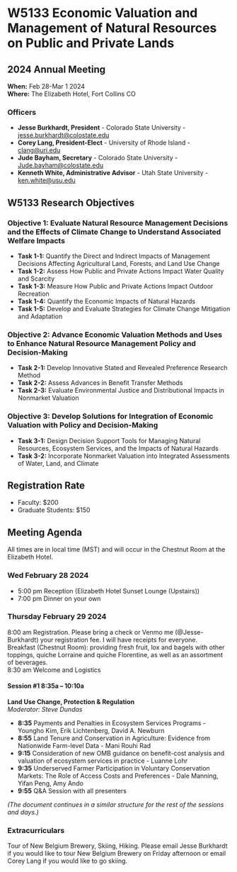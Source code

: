 # W5133 Economic Valuation and Management of Natural Resources on Public and Private Lands

## 2024 Annual Meeting
**When:** Feb 28-Mar 1 2024  
**Where:** The Elizabeth Hotel, Fort Collins CO

### Officers
- **Jesse Burkhardt, President** - Colorado State University - jesse.burkhardt@colostate.edu
- **Corey Lang, President-Elect** - University of Rhode Island - clang@uri.edu
- **Jude Bayham, Secretary** - Colorado State University - Jude.bayham@colostate.edu
- **Kenneth White, Administrative Advisor** - Utah State University - ken.white@usu.edu

## W5133 Research Objectives

### Objective 1: Evaluate Natural Resource Management Decisions and the Effects of Climate Change to Understand Associated Welfare Impacts
- **Task 1-1:** Quantify the Direct and Indirect Impacts of Management Decisions Affecting Agricultural Land, Forests, and Land Use Change
- **Task 1-2:** Assess How Public and Private Actions Impact Water Quality and Scarcity
- **Task 1-3:** Measure How Public and Private Actions Impact Outdoor Recreation
- **Task 1-4:** Quantify the Economic Impacts of Natural Hazards
- **Task 1-5:** Develop and Evaluate Strategies for Climate Change Mitigation and Adaptation

### Objective 2: Advance Economic Valuation Methods and Uses to Enhance Natural Resource Management Policy and Decision-Making
- **Task 2-1:** Develop Innovative Stated and Revealed Preference Research Method
- **Task 2-2:** Assess Advances in Benefit Transfer Methods
- **Task 2-3:** Evaluate Environmental Justice and Distributional Impacts in Nonmarket Valuation

### Objective 3: Develop Solutions for Integration of Economic Valuation with Policy and Decision-Making
- **Task 3-1:** Design Decision Support Tools for Managing Natural Resources, Ecosystem Services, and the Impacts of Natural Hazards
- **Task 3-2:** Incorporate Nonmarket Valuation into Integrated Assessments of Water, Land, and Climate

## Registration Rate
- Faculty: $200
- Graduate Students: $150

## Meeting Agenda
All times are in local time (MST) and will occur in the Chestnut Room at the Elizabeth Hotel.

### Wed February 28 2024
- 5:00 pm Reception (Elizabeth Hotel Sunset Lounge (Upstairs))
- 7:00 pm Dinner on your own

### Thursday February 29 2024
8:00 am Registration. Please bring a check or Venmo me (@Jesse-Burkhardt) your registration fee. I will have receipts for everyone.  
Breakfast (Chestnut Room): providing fresh fruit, lox and bagels with other toppings, quiche Lorraine and quiche Florentine, as well as an assortment of beverages.  
8:30 am Welcome and Logistics

#### Session #1 8:35a – 10:10a
**Land Use Change, Protection & Regulation**  
_Moderator: Steve Dundas_

- **8:35** Payments and Penalties in Ecosystem Services Programs - Youngho Kim, Erik Lichtenberg, David A. Newburn
- **8:55** Land Tenure and Conservation in Agriculture: Evidence from Nationwide Farm-level Data - Mani Rouhi Rad
- **9:15** Consideration of new OMB guidance on benefit-cost analysis and valuation of ecosystem services in practice - Luanne Lohr
- **9:35** Underserved Farmer Participation in Voluntary Conservation Markets: The Role of Access Costs and Preferences - Dale Manning, Yifan Peng, Amy Ando
- **9:55** Q&A Session with all presenters

_(The document continues in a similar structure for the rest of the sessions and days.)_

### Extracurriculars
Tour of New Belgium Brewery, Skiing, Hiking. Please email Jesse Burkhardt if you would like to tour New Belgium Brewery on Friday afternoon or email Corey Lang if you would like to go skiing.
